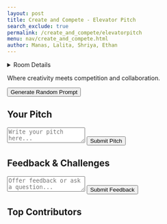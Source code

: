 ```yaml
---
layout: post 
title: Create and Compete - Elevator Pitch
search_exclude: true
permalink: /create_and_compete/elevatorpitch
menu: nav/create_and_compete.html
author: Manas, Lalita, Shriya, Ethan
---
```


<details>
  <summary>Room Details</summary>

<a href="{{site.baseurl}}/moderation/rules_elevatorpitch/">Moderation Rules</a>

<p> Imagine a platform where creativity meets competition—this is the essence of our project. Under the theme of Create and Compete, we’re designing a space where participants can pitch creative ideas, whether for inventions, stories, apps, or even business ventures. The twist? These ideas are sparked by random prompts, pushing users to think outside the box.  
</p>

<p>Once an idea is pitched, the real fun begins. Other participants engage with the pitch by challenging it with insightful questions, offering constructive feedback, and suggesting improvements. The focus here isn’t just on competing to create the best idea but also on fostering collaboration and creativity. Participants learn from one another, pushing the boundaries of their original concepts to create something even more innovative.
</p>

<p>Whether you’re a writer, designer, entrepreneur, or problem-solver, this platform encourages you to compete by creating and evolving by collaborating.
</p>

</details>

<p>Where creativity meets competition and collaboration.</p>

<!-- Prompt Generation Section -->
<button id="generate-prompt">Generate Random Prompt</button>
<div id="prompt-display"></div>

<!-- Pitch Submission Section -->
<section id="pitch-section">
    <h2>Your Pitch</h2>
    <textarea id="pitch-input" placeholder="Write your pitch here..."></textarea>
    <button id="submit-pitch">Submit Pitch</button>
    <div id="pitch-display"></div>
</section>

<!-- Feedback Section -->
<section id="feedback-section">
    <h2>Feedback & Challenges</h2>
    <textarea id="feedback-input" placeholder="Offer feedback or ask a question..."></textarea>
    <button id="submit-feedback">Submit Feedback</button>
    <div id="feedback-display"></div>
</section>

<!-- Leaderboard Section -->
<section id="leaderboard-section">
    <h2>Top Contributors</h2>
    <ul id="leaderboard"></ul>
</section>

<!-- Feedback Modal -->
<div id="feedback-modal" class="modal">
    <div class="modal-content">
        <span class="close-button">&times;</span>
        <h2>Feedback Submitted!</h2>
        <p>Your feedback has been submitted successfully.</p>
    </div>
</div>

<!-- Styles for Modal -->
<style>
    .modal {
        display: none;
        position: fixed;
        z-index: 1;
        left: 0;
        top: 0;
        width: 100%;
        height: 100%;
        overflow: auto;
        background-color: rgba(0,0,0,0.4);
    }
    .modal-content {
        background-color: #fefefe;
        margin: 15% auto;
        padding: 20px;
        border: 1px solid #888;
        width: 50%;
        text-align: center;
    }
    .close-button {
        color: #aaa;
        float: right;
        font-size: 28px;
        font-weight: bold;
        cursor: pointer;
    }
</style>

<!-- Link to Custom CSS and Script -->
<link rel="stylesheet" href="{{site.baseurl}}/navigation/create_and_compete/style.css">
<script src="{{site.baseurl}}/navigation/create_and_compete/script.js"></script>

